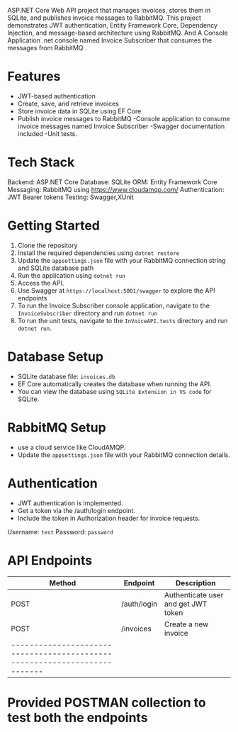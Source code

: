 ASP.NET Core Web API project that manages invoices, stores them in SQLite, and publishes invoice messages to RabbitMQ.
This project demonstrates JWT authentication, Entity Framework Core, Dependency Injection, and message-based architecture using RabbitMQ.
And A Console Application .net console named Invoice Subscriber that consumes the messages from RabbitMQ .

# Features
- JWT-based authentication
- Create, save, and retrieve invoices
- Store invoice data in SQLite using EF Core
- Publish invoice messages to RabbitMQ
-Console application to consume invoice messages named Invoice Subscriber
-Swagger documentation included
-Unit tests.

# Tech Stack
Backend: ASP.NET Core 
Database: SQLite
ORM: Entity Framework Core
Messaging: RabbitMQ using https://www.cloudamqp.com/
Authentication: JWT Bearer tokens
Testing: Swagger,XUnit

# Getting Started
1. Clone the repository
2. Install the required dependencies using `dotnet restore`
3. Update the `appsettings.json` file with your RabbitMQ connection string and SQLite database path
4. Run the application using `dotnet run`
5. Access the API.
6. Use Swagger at `https://localhost:5001/swagger` to explore the API endpoints
7. To run the Invoice Subscriber console application, navigate to the `InvoiceSubscriber` directory and run `dotnet run`
8. To run the unit tests, navigate to the `InVoiceAPI.tests` directory and run `dotnet run`.
 
 # Database Setup
- SQLite database file: `invoices.db`
- EF Core automatically creates the database when running the API.
- You can view the database using `SQLite Extension in VS code` for SQLite.


# RabbitMQ Setup
-  use a cloud service like CloudAMQP.
- Update the `appsettings.json` file with your RabbitMQ connection details.

# Authentication
- JWT authentication is implemented.
- Get a token via the /auth/login endpoint.
- Include the token in Authorization header for invoice requests.

Username: `test`
Password: `password`

# API Endpoints
| Method | Endpoint                | Description                          |
|--------|-------------------------|--------------------------------------|
| POST   | /auth/login             | Authenticate user and get JWT token  |
| POST   | /invoices               | Create a new invoice                 |
|-------------------------------------------------------------------------|


# Provided POSTMAN collection to test both the endpoints
